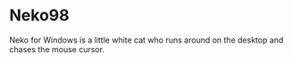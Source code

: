 # Neko98
Neko for Windows is a little white cat who runs around on the desktop and chases the mouse cursor.
